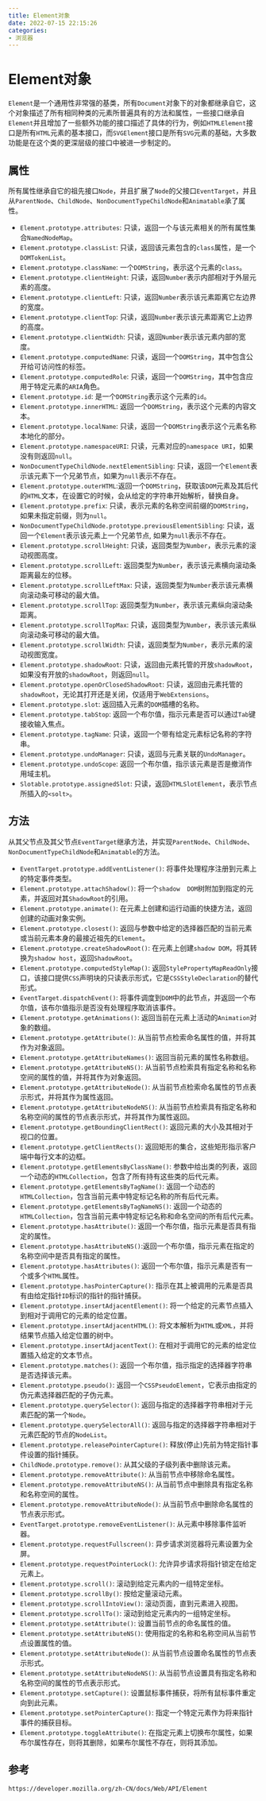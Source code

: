 ```yaml
---
title: Element对象
date: 2022-07-15 22:15:26
categories: 
- 浏览器
---
```

# Element对象
`Element`是一个通用性非常强的基类，所有`Document`对象下的对象都继承自它，这个对象描述了所有相同种类的元素所普遍具有的方法和属性，一些接口继承自`Element`并且增加了一些额外功能的接口描述了具体的行为，例如`HTMLElement`接口是所有`HTML`元素的基本接口，而`SVGElement`接口是所有`SVG`元素的基础，大多数功能是在这个类的更深层级的接口中被进一步制定的。


## 属性
所有属性继承自它的祖先接口`Node`，并且扩展了`Node`的父接口`EventTarget`，并且从`ParentNode`、`ChildNode`、`NonDocumentTypeChildNode`和`Animatable`承了属性。
* `Element.prototype.attributes`: 只读，返回一个与该元素相关的所有属性集合`NamedNodeMap`。
* `Element.prototype.classList`: 只读，返回该元素包含的`class`属性，是一个`DOMTokenList`。
* `Element.prototype.className`: 一个`DOMString`，表示这个元素的`class`。
* `Element.prototype.clientHeight`: 只读，返回`Number`表示内部相对于外层元素的高度。
* `Element.prototype.clientLeft`: 只读，返回`Number`表示该元素距离它左边界的宽度。
* `Element.prototype.clientTop`: 只读，返回`Number`表示该元素距离它上边界的高度。
* `Element.prototype.clientWidth`: 只读，返回`Number`表示该元素内部的宽度。
* `Element.prototype.computedName`: 只读，返回一个`DOMString`，其中包含公开给可访问性的标签。
* `Element.prototype.computedRole`: 只读，返回一个`DOMString`，其中包含应用于特定元素的`ARIA`角色。
* `Element.prototype.id`: 是一个`DOMString`表示这个元素的`id`。
* `Element.prototype.innerHTML`: 返回一个`DOMString`，表示这个元素的内容文本。
* `Element.prototype.localName`: 只读，返回一个`DOMString`表示这个元素名称本地化的部分。
* `Element.prototype.namespaceURI`: 只读，元素对应的`namespace URI`，如果没有则返回`null`。
* `NonDocumentTypeChildNode.nextElementSibling`: 只读，返回一个`Element`表示该元素下一个兄弟节点，如果为`null`表示不存在。
* `Element.prototype.outerHTML`:返回一个`DOMString`，获取该`DOM`元素及其后代的`HTML`文本，在设置它的时候，会从给定的字符串开始解析，替换自身。
* `Element.prototype.prefix`: 只读，表示元素的名称空间前缀的`DOMString`，如果未指定前缀，则为`null`。
* `NonDocumentTypeChildNode.prototype.previousElementSibling`: 只读，返回一个`Element`表示该元素上一个兄弟节点, 如果为`null`表示不存在。
* `Element.prototype.scrollHeight`: 只读，返回类型为`Number`，表示元素的滚动视图高度。
* `Element.prototype.scrollLeft`: 返回类型为`Number`，表示该元素横向滚动条距离最左的位移。
* `Element.prototype.scrollLeftMax`: 只读，返回类型为`Number`表示该元素横向滚动条可移动的最大值。
* `Element.prototype.scrollTop`: 返回类型为`Number`，表示该元素纵向滚动条距离。
* `Element.prototype.scrollTopMax`: 只读，返回类型为`Number`，表示该元素纵向滚动条可移动的最大值。
* `Element.prototype.scrollWidth`: 只读，返回类型为`Number`，表示元素的滚动视图宽度。
* `Element.prototype.shadowRoot`: 只读，返回由元素托管的开放`shadowRoot`，如果没有开放的`shadowRoot`，则返回`null`。
* `Element.prototype.openOrClosedShadowRoot`: 只读，返回由元素托管的`shadowRoot`，无论其打开还是关闭，仅适用于`WebExtensions`。
* `Element.prototype.slot`: 返回插入元素的`DOM`插槽的名称。
* `Element.prototype.tabStop`: 返回一个布尔值，指示元素是否可以通过`Tab`键接收输入焦点。
* `Element.prototype.tagName`: 只读，返回一个带有给定元素标记名称的字符串。
* `Element.prototype.undoManager`: 只读，返回与元素关联的`UndoManager`。
* `Element.prototype.undoScope`: 返回一个布尔值，指示该元素是否是撤消作用域主机。
* `Slotable.prototype.assignedSlot`: 只读，返回`HTMLSlotElement`，表示节点所插入的`<solt>`。

## 方法
从其父节点及其父节点`EventTarget`继承方法，并实现`ParentNode`、`ChildNode`、`NonDocumentTypeChildNode`和`Animatable`的方法。
* `EventTarget.prototype.addEventListener()`: 将事件处理程序注册到元素上的特定事件类型。
* `Element.prototype.attachShadow()`: 将一个`shadow  DOM`树附加到指定的元素，并返回对其`ShadowRoot`的引用。
* `Element.prototype.animate()`: 在元素上创建和运行动画的快捷方法，返回创建的动画对象实例。
* `Element.prototype.closest()`: 返回与参数中给定的选择器匹配的当前元素或当前元素本身的最接近祖先的`Element`。
* `Element.prototype.createShadowRoot()`: 在元素上创建`shadow DOM`，将其转换为`shadow host`，返回`ShadowRoot`。
* `Element.prototype.computedStyleMap()`: 返回`StylePropertyMapReadOnly`接口，该接口提供`CSS`声明块的只读表示形式，它是`CSSStyleDeclaration`的替代形式。
* `EventTarget.dispatchEvent()`: 将事件调度到`DOM`中的此节点，并返回一个布尔值，该布尔值指示是否没有处理程序取消该事件。
* `Element.prototype.getAnimations()`: 返回当前在元素上活动的`Animation`对象的数组。
* `Element.prototype.getAttribute()`: 从当前节点检索命名属性的值，并将其作为对象返回。
* `Element.prototype.getAttributeNames()`: 返回当前元素的属性名称数组。
* `Element.prototype.getAttributeNS()`: 从当前节点检索具有指定名称和名称空间的属性的值，并将其作为对象返回。
* `Element.prototype.getAttributeNode()`: 从当前节点检索命名属性的节点表示形式，并将其作为属性返回。
* `Element.prototype.getAttributeNodeNS()`: 从当前节点检索具有指定名称和名称空间的属性的节点表示形式，并将其作为属性返回。
* `Element.prototype.getBoundingClientRect()`: 返回元素的大小及其相对于视口的位置。
* `Element.prototype.getClientRects()`: 返回矩形的集合，这些矩形指示客户端中每行文本的边框。
* `Element.prototype.getElementsByClassName()`: 参数中给出类的列表，返回一个动态的`HTMLCollection`，包含了所有持有这些类的后代元素。
* `Element.prototype.getElementsByTagName()`: 返回一个动态的`HTMLCollection`，包含当前元素中特定标记名称的所有后代元素。
* `Element.prototype.getElementsByTagNameNS()`: 返回一个动态的`HTMLCollection`，包含当前元素中特定标记名称和命名空间的所有后代元素。
* `Element.prototype.hasAttribute()`: 返回一个布尔值，指示元素是否具有指定的属性。
* `Element.prototype.hasAttributeNS()`:返回一个布尔值，指示元素在指定的名称空间中是否具有指定的属性。
* `Element.prototype.hasAttributes()`: 返回一个布尔值，指示元素是否有一个或多个`HTML`属性。
* `Element.prototype.hasPointerCapture()`: 指示在其上被调用的元素是否具有由给定指针`ID`标识的指针的指针捕获。
* `Element.prototype.insertAdjacentElement()`: 将一个给定的元素节点插入到相对于调用它的元素的给定位置。
* `Element.prototype.insertAdjacentHTML()`: 将文本解析为`HTML`或`XML`，并将结果节点插入给定位置的树中。
* `Element.prototype.insertAdjacentText()`: 在相对于调用它的元素的给定位置插入给定的文本节点。
* `Element.prototype.matches()`: 返回一个布尔值，指示指定的选择器字符串是否选择该元素。
* `Element.prototype.pseudo()`: 返回一个`CSSPseudoElement`，它表示由指定的伪元素选择器匹配的子伪元素。
* `Element.prototype.querySelector()`: 返回与指定的选择器字符串相对于元素匹配的第一个`Node`。
* `Element.prototype.querySelectorAll()`: 返回与指定的选择器字符串相对于元素匹配的节点的`NodeList`。
* `Element.prototype.releasePointerCapture()`: 释放(停止)先前为特定指针事件设置的指针捕获。
* `ChildNode.prototype.remove()`: 从其父级的子级列表中删除该元素。
* `Element.prototype.removeAttribute()`: 从当前节点中移除命名属性。
* `Element.prototype.removeAttributeNS()`: 从当前节点中删除具有指定名称和名称空间的属性。
* `Element.prototype.removeAttributeNode()`: 从当前节点中删除命名属性的节点表示形式。
* `EventTarget.prototype.removeEventListener()`: 从元素中移除事件监听器。
* `Element.prototype.requestFullscreen()`: 异步请求浏览器将元素设置为全屏。
* `Element.prototype.requestPointerLock()`: 允许异步请求将指针锁定在给定元素上。
* `Element.prototype.scroll()`: 滚动到给定元素内的一组特定坐标。
* `Element.prototype.scrollBy()`: 按给定量滚动元素。
* `Element.prototype.scrollIntoView()`: 滚动页面，直到元素进入视图。
* `Element.prototype.scrollTo()`: 滚动到给定元素内的一组特定坐标。
* `Element.prototype.setAttribute()`: 设置当前节点的命名属性的值。
* `Element.prototype.setAttributeNS()`: 使用指定的名称和名称空间从当前节点设置属性的值。
* `Element.prototype.setAttributeNode()`: 从当前节点设置命名属性的节点表示形式。
* `Element.prototype.setAttributeNodeNS()`: 从当前节点设置具有指定名称和名称空间的属性的节点表示形式。
* `Element.prototype.setCapture()`: 设置鼠标事件捕获，将所有鼠标事件重定向到此元素。
* `Element.prototype.setPointerCapture()`: 指定一个特定元素作为将来指针事件的捕获目标。
* `Element.prototype.toggleAttribute()`: 在指定元素上切换布尔属性，如果布尔属性存在，则将其删除，如果布尔属性不存在，则将其添加。


## 参考

```
https://developer.mozilla.org/zh-CN/docs/Web/API/Element
```

